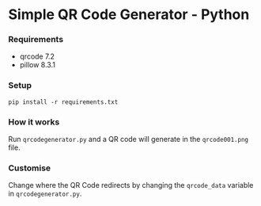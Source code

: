 # Simple QR Code Generator - Python

### Requirements
- qrcode 7.2
- pillow 8.3.1

### Setup
`pip install -r requirements.txt`

### How it works
Run `qrcodegenerator.py` and a QR code will generate in the `qrcode001.png` file. 

### Customise
Change where the QR Code redirects by changing the `qrcode_data` variable in `qrcodegenerator.py`.
